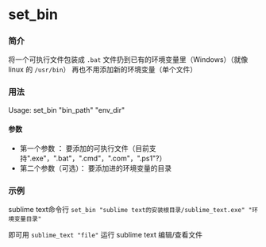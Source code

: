 # set_bin


### 简介

将一个可执行文件包装成 `.bat` 文件扔到已有的环境变量里（Windows）（就像 linux 的 `/usr/bin`）
再也不用添加新的环境变量（单个文件）

### 用法

Usage: set_bin "bin_path" "env_dir"

#### 参数
 + 第一个参数 ： 要添加的可执行文件（目前支持".exe"，".bat"，".cmd"，".com"，".ps1"?）
 + 第二个参数（可选）： 要添加进的环境变量的目录

### 示例

sublime text命令行
`set_bin "sublime text的安装根目录/sublime_text.exe" "环境变量目录"`

即可用 `sublime_text "file"` 运行 sublime text 编辑/查看文件


